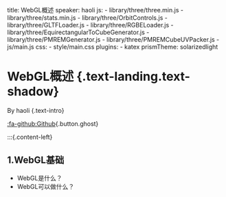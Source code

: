 title: WebGL概述
speaker: haoli
js:
    - library/three/three.min.js
    - library/three/stats.min.js
    - library/three/OrbitControls.js
    - library/three/GLTFLoader.js
    - library/three/RGBELoader.js
    - library/three/EquirectangularToCubeGenerator.js
    - library/three/PMREMGenerator.js
    - library/three/PMREMCubeUVPacker.js
    - js/main.js
css:
    - style/main.css
plugins:
    - katex
prismTheme: solarizedlight

<slide>

<div id="container"></div>

# WebGL概述 {.text-landing.text-shadow}

By haoli {.text-intro}

[:fa-github:Github](https://github.com/chaos1ee){.button.ghost}

<slide class="slide-top">

:::{.content-left}
## 1.WebGL基础

- WebGL是什么？
- WebGL可以做什么？


